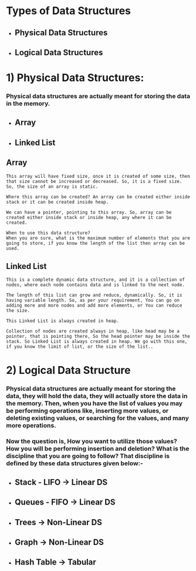 # Types of Data Structures
* ## Physical Data Structures
* ## Logical Data Structures  

# 1) **Physical Data Structures:** 
### Physical data structures are actually meant for storing the data in the memory.
* ## Array
* ## Linked List

 ## **Array**
    This array will have fixed size, once it is created of some size, then that size cannot be increased or decreased. So, it is a fixed size. So, the size of an array is static.
    
    Where this array can be created? An array can be created either inside stack or it can be created inside heap.

    We can have a pointer, pointing to this array. So, array can be created either inside stack or inside heap, any where it can be created. 
    
    When to use this data structure?
    When you are sure, what is the maximum number of elements that you are going to store, if you know the length of the list then array can be used.

 ## **Linked List**
    This is a complete dynamic data structure, and it is a collection of nodes, where each node contains data and is linked to the next node.

    The length of this list can grow and reduce, dynamically. So, it is having variable length. So, as per your requirement, You can go on adding more and more nodes and add more elements, or You can reduce the size.
    
    This Linked List is always created in heap.
    
    Collection of nodes are created always in heap, like head may be a pointer, that is pointing there, So the head pointer may be inside the stack. So Linked List is always created in heap. We go with this one, if you know the limit of list, or the size of the list..

# 2) Logical Data Structure
### Physical data structures are actually meant for storing the data, they will hold the data, they will actually store the data in the memory. Then, when you have the list of values you may be performing operations like, inserting more values, or deleting existing values, or searching for the values, and many more operations.

### **Now the question is, How you want to utilize those values? How you will be performing insertion and deletion? What is the discipline that you are going to follow? That discipline is defined by these data structures given below:-**

* ## **Stack** - LIFO -> Linear DS
* ## **Queues** - FIFO -> Linear DS
* ## **Trees** -> Non-Linear DS
* ## **Graph** -> Non-Linear DS
* ## **Hash Table** -> Tabular